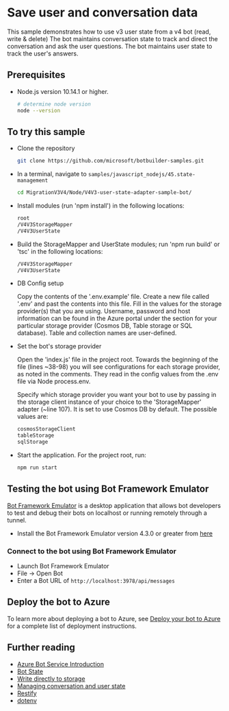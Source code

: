 # Save user and conversation data

This sample demonstrates how to use v3 user state from a v4 bot (read, write & delete)
The bot maintains conversation state to track and direct the conversation and ask the user questions.
The bot maintains user state to track the user's answers.

## Prerequisites

- Node.js version 10.14.1 or higher.

    ```bash
    # determine node version
    node --version
    ```

## To try this sample

- Clone the repository

    ```bash
    git clone https://github.com/microsoft/botbuilder-samples.git
    ```

- In a terminal, navigate to `samples/javascript_nodejs/45.state-management`

    ```bash
    cd MigrationV3V4/Node/V4V3-user-state-adapter-sample-bot/
    ```

- Install modules (run 'npm install') in the following locations:

    ```bash
    root
    /V4V3StorageMapper
    /V4V3UserState
    ```

- Build the StorageMapper and UserState modules; run 'npm run build' or 'tsc' in the following locations:

    ```bash
    /V4V3StorageMapper
    /V4V3UserState
    ```

- DB Config setup

    Copy the contents of the '.env.example' file. Create a new file called '.env' and past the contents into this file. Fill in the values for the storage provider(s) that you are using. Username, password and host information can be found in the Azure portal under the section for your particular storage provider (Cosmos DB, Table storage or SQL database). Table and collection names are user-defined.
    
- Set the bot's storage provider

    Open the 'index.js' file in the project root. Towards the beginning of the file (lines ~38-98) you will see configurations for each storage provider, as noted in the   comments. They read in the config values from the .env file via Node process.env.

    Specify which storage provider you want your bot to use by passing in the storage client instance of your choice to the 'StorageMapper' adapter (~line 107). It is set to use Cosmos DB by default. The possible values are:

    ```bash
    cosmosStorageClient
    tableStorage
    sqlStorage
    ```

- Start the application. For the project root, run:

    ```bash
    npm run start
    ```

## Testing the bot using Bot Framework Emulator

[Bot Framework Emulator][5] is a desktop application that allows bot developers to test and debug their bots on localhost or running remotely through a tunnel.

- Install the Bot Framework Emulator version 4.3.0 or greater from [here][6]

### Connect to the bot using Bot Framework Emulator

- Launch Bot Framework Emulator
- File -> Open Bot
- Enter a Bot URL of `http://localhost:3978/api/messages`

## Deploy the bot to Azure

To learn more about deploying a bot to Azure, see [Deploy your bot to Azure][40] for a complete list of deployment instructions.

## Further reading

- [Azure Bot Service Introduction][21]
- [Bot State][7]
- [Write directly to storage][8]
- [Managing conversation and user state][9]
- [Restify][30]
- [dotenv][31]

[3]: https://aka.ms/botframework-emulator
[5]: https://github.com/microsoft/botframework-emulator
[6]: https://github.com/Microsoft/BotFramework-Emulator/releases
[7]: https://docs.microsoft.com/azure/bot-service/bot-builder-storage-concept
[8]: https://docs.microsoft.com/azure/bot-service/bot-builder-howto-v4-storage?tabs=js
[9]: https://docs.microsoft.com/azure/bot-service/bot-builder-howto-v4-state?tabs=js
[21]: https://docs.microsoft.com/azure/bot-service/bot-service-overview-introduction?view=azure-bot-service-4.0
[30]: https://www.npmjs.com/package/restify
[31]: https://www.npmjs.com/package/dotenv
[40]: https://aka.ms/azuredeployment
